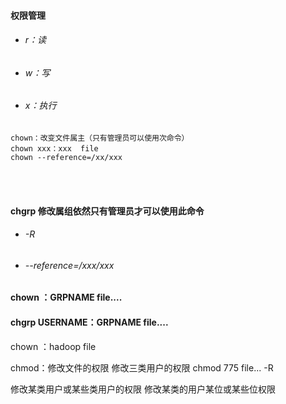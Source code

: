 #### 权限管理
  * ###### r：读
  * ###### w：写
  * ###### x：执行

```shell
chown：改变文件属主（只有管理员可以使用次命令）
chown xxx：xxx  file 
chown --reference=/xx/xxx
```

<br>

<br>

#### chgrp 修改属组依然只有管理员才可以使用此命令
  * ###### -R
  * ###### --reference=/xxx/xxx      

#### chown ：GRPNAME  file....

#### chgrp USERNAME：GRPNAME file....

chown ：hadoop  file            

chmod：修改文件的权限
修改三类用户的权限
    chmod 775 file...
            -R
            
修改某类用户或某些类用户的权限
修改某类的用户某位或某些位权限
